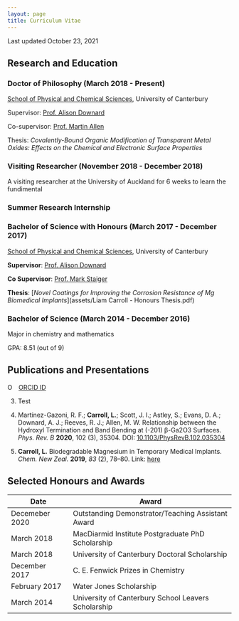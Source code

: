 ```yaml
---
layout: page
title: Curriculum Vitae
---
```


Last updated October 23, 2021

## Research and Education 

### Doctor of Philosophy (March 2018 - Present) 
<a href="https://www.canterbury.ac.nz/science/schools-and-departments/phys-chem/">School of Physical and Chemical Sciences</a>, University of Canterbury

Supervisor: <a href="https://www.canterbury.ac.nz/science/contact-us/people/alison-downard.html">Prof. Alison Downard</a>

Co-supervisor: <a href="https://www.canterbury.ac.nz/engineering/contact-us/people/martin-allen.html">Prof. Martin Allen</a>

Thesis: *Covalently-Bound Organic Modification of Transparent Metal Oxides: Effects on the Chemical and Electronic Surface Properties*

### Visiting Researcher (November 2018 - December 2018)
A visiting researcher at the University of Auckland for 6 weeks to learn the fundimental 


### Summer Research Internship

### Bachelor of Science with Honours (March 2017 - December 2017)
<a href="https://www.canterbury.ac.nz/science/schools-and-departments/phys-chem/">School of Physical and Chemical Sciences</a>, University of Canterbury

**Supervisor**: <a href="https://www.canterbury.ac.nz/science/contact-us/people/alison-downard.html">Prof. Alison Downard</a>

**Co Supervisor**: <a href="https://researchprofile.canterbury.ac.nz/Researcher.aspx?researchername=Mark%20Peter%20Staiger">Prof. Mark Staiger</a>

**Thesis**: [*Novel Coatings for Improving the Corrosion Resistance of Mg Biomedical Implants*](assets/Liam Carroll - Honours Thesis.pdf)

### Bachelor of Science (March 2014 - December 2016)
Major in chemistry and mathematics

GPA: 8.51 (out of 9)
## Publications and Presentations
<img src="https://orcid.org/sites/default/files/images/orcid_16x16.png" style="width:1em;margin-right:.5em;" alt="ORCID iD icon"> <a href="https://orcid.org/0000-0001-6721-5696">ORCID ID</a>

3. Test 

2. Martínez-Gazoni, R. F.; **Carroll, L.**; Scott, J. I.; Astley, S.; Evans, D. A.; Downard, A. J.; Reeves, R. J.; Allen, M. W. Relationship between the Hydroxyl Termination and Band Bending at (-201) β-Ga2O3 Surfaces. *Phys. Rev. B* **2020**, 102 (3), 35304. DOI: <a href="https://doi.org/10.1103/PhysRevB.102.035304">10.1103/PhysRevB.102.035304</a>

1. **Carroll, L.** Biodegradable Magnesium in Temporary Medical Implants. *Chem. New Zeal.* **2019**, *83* (2), 78–80. Link: <a href="https://nzic.org.nz/app/uploads/2019/05/CiNZ-Apr-2019.pdf">here</a>


## Selected Honours and Awards

| Date | Award |
| ---  | ---   |
| Decemeber 2020 | Outstanding Demonstrator/Teaching Assistant Award|
| March 2018 | MacDiarmid Institute Postgraduate PhD Scholarship|
| March 2018 | University of Canterbury Doctoral Scholarship|
| December 2017 | C. E. Fenwick Prizes in Chemistry |
| February 2017 | Water Jones Scholarship|
| March 2014 | University of Canterbury School Leavers Scholarship|
